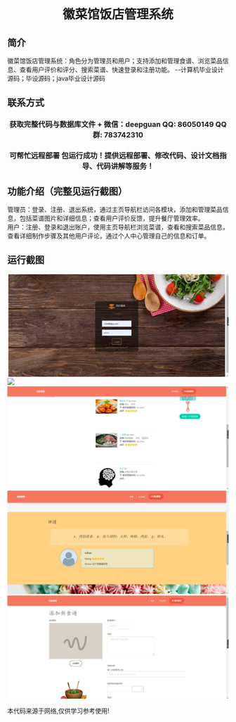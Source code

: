 <p><h1 align="center">徽菜馆饭店管理系统</h1></p>

## 简介
徽菜馆饭店管理系统：角色分为管理员和用户；支持添加和管理食谱、浏览菜品信息、查看用户评价和评分、搜索菜谱、快速登录和注册功能。    --计算机毕业设计源码；毕设源码；java毕业设计源码


## 联系方式
<p><h3 align="center">获取完整代码与数据库文件 + 微信：deepguan QQ: 86050149 QQ群: 783742310</h3></p>
<p><h3 align="center">可帮忙远程部署 包运行成功！提供远程部署、修改代码、设计文档指导、代码讲解等服务！</h3></p>

## 功能介绍（完整见运行截图）
管理员：登录、注册、退出系统，通过主页导航栏访问各模块，添加和管理菜品信息，包括菜谱图片和详细信息；查看用户评价反馈，提升餐厅管理效率。  
用户：注册、登录和退出账户，使用主页导航栏浏览菜谱，查看和搜索菜品信息，查看详细制作步骤及其他用户评论，通过个人中心管理自己的信息和订单。


## 运行截图
![](imgs/588112-20220618120035870-1678086325.png)
![](imgs/588112-20220618120043003-1635129885.png)
![](imgs/588112-20220618122605879-636518154.png)
![](imgs/588112-20220618122619306-599518681.png)
![](imgs/588112-20220618122623705-553407584.png)

<p>本代码来源于网络,仅供学习参考使用!</p>
